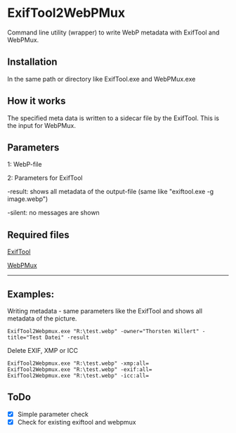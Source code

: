 # ExifTool2WebPMux
Command line utility (wrapper) to write WebP metadata with ExifTool and WebPMux.

## Installation
In the same path or directory like ExifTool.exe and WebPMux.exe

## How it works
The specified meta data is written to a sidecar file by the ExifTool. This is the input for WebPMux.

## Parameters
1: WebP-file

2: Parameters for ExifTool

-result: shows all metadata of the output-file (same like "exiftool.exe -g image.webp")

-silent: no messages are shown

## Required files
[ExifTool](https://exiftool.org/)

[WebPMux](https://storage.googleapis.com/downloads.webmproject.org/releases/webp/index.html)

---
## Examples:

Writing metadata - same parameters like the ExifTool and shows all metadata of the picture.
``` Batch
ExifTool2Webpmux.exe "R:\test.webp" -owner="Thorsten Willert" -title="Test Datei" -result
```

Delete EXIF, XMP or ICC
``` Batch
ExifTool2Webpmux.exe "R:\test.webp" -xmp:all=
ExifTool2Webpmux.exe "R:\test.webp" -exif:all=
ExifTool2Webpmux.exe "R:\test.webp" -icc:all=
```

## ToDo
- [x] Simple parameter check
- [x] Check for existing exiftool and webpmux
